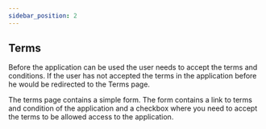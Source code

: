 ```yaml
---
sidebar_position: 2
---
```

## Terms

Before the application can be used the user needs to accept the terms and conditions.
If the user has not accepted the terms in the application before he would be redirected to the Terms page.

The terms page contains a simple form. The form contains a link to terms and condition of the application and a checkbox where you need to accept the terms to be allowed access to the application.
